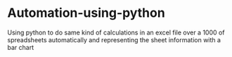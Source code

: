 # Automation-using-python
Using python to do same kind of calculations in an excel file over a 1000 of spreadsheets automatically and representing the sheet information with a bar chart
